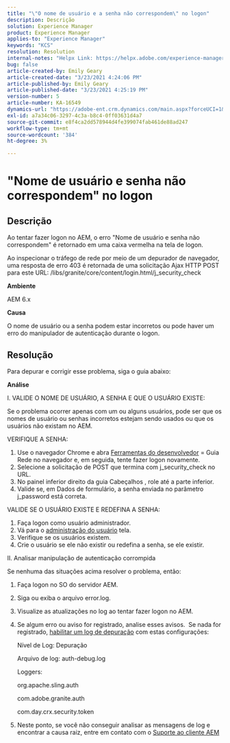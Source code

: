 ```yaml
---
title: "\"O nome de usuário e a senha não correspondem\" no logon"
description: Descrição
solution: Experience Manager
product: Experience Manager
applies-to: "Experience Manager"
keywords: "KCS"
resolution: Resolution
internal-notes: "Helpx Link: https://helpx.adobe.com/experience-manager/kb/user-name-and-password-do-not-match-on-login.html"
bug: false
article-created-by: Emily Geary
article-created-date: "3/23/2021 4:24:06 PM"
article-published-by: Emily Geary
article-published-date: "3/23/2021 4:25:19 PM"
version-number: 5
article-number: KA-16549
dynamics-url: "https://adobe-ent.crm.dynamics.com/main.aspx?forceUCI=1&pagetype=entityrecord&etn=knowledgearticle&id=4d06f62c-f48b-eb11-a812-000d3a58b8a9"
exl-id: a7a34c06-3297-4c3a-b8c4-0ff03631d4a7
source-git-commit: e8f4ca2dd578944d4fe399074fab461de88ad247
workflow-type: tm+mt
source-wordcount: '384'
ht-degree: 3%

---
```


# &quot;Nome de usuário e senha não correspondem&quot; no logon

## Descrição


Ao tentar fazer logon no AEM, o erro &quot;Nome de usuário e senha não correspondem&quot; é retornado em uma caixa vermelha na tela de logon.

Ao inspecionar o tráfego de rede por meio de um depurador de navegador, uma resposta de erro 403 é retornada de uma solicitação Ajax HTTP POST para este URL: /libs/granite/core/content/login.html/j_security_check

<b>Ambiente</b>

AEM 6.x

<b>Causa</b>

O nome de usuário ou a senha podem estar incorretos ou pode haver um erro do manipulador de autenticação durante o logon.


## Resolução


Para depurar e corrigir esse problema, siga o guia abaixo:

<b>Análise</b>

I. VALIDE O NOME DE USUÁRIO, A SENHA E QUE O USUÁRIO EXISTE:

Se o problema ocorrer apenas com um ou alguns usuários, pode ser que os nomes de usuário ou senhas incorretos estejam sendo usados ou que os usuários não existam no AEM.

VERIFIQUE A SENHA:

1. Use o navegador Chrome e abra [Ferramentas do desenvolvedor](https://developer.chrome.com/devtools) = Guia Rede no navegador e, em seguida, tente fazer logon novamente.
2. Selecione a solicitação de POST que termina com j_security_check no URL.
3. No painel inferior direito da guia Cabeçalhos , role até a parte inferior.
4. Valide se, em Dados de formulário, a senha enviada no parâmetro j_password está correta.


VALIDE SE O USUÁRIO EXISTE E REDEFINA A SENHA:

1. Faça logon como usuário administrador.
2. Vá para o [administração do usuário](https://docs.adobe.com/content/help/en/experience-manager-65/administering/home.html?topic=/experience-manager/6-5/sites/administering/morehelp/security.ug.js) tela.
3. Verifique se os usuários existem.
4. Crie o usuário se ele não existir ou redefina a senha, se ele existir.


II. Analisar manipulação de autenticação corrompida

Se nenhuma das situações acima resolver o problema, então:

1. Faça logon no SO do servidor AEM.
2. Siga ou exiba o arquivo error.log.
3. Visualize as atualizações no log ao tentar fazer logon no AEM.
4. Se algum erro ou aviso for registrado, analise esses avisos.  Se nada for registrado, [habilitar um log de depuração](https://docs.adobe.com/content/help/en/experience-manager-65/deploying/configuring/configure-logging.html) com estas configurações:

   Nível de Log: Depuração

   Arquivo de log: auth-debug.log

   Loggers:

   org.apache.sling.auth


   com.adobe.granite.auth


   com.day.crx.security.token
5. Neste ponto, se você não conseguir analisar as mensagens de log e encontrar a causa raiz, entre em contato com o [Suporte ao cliente AEM](https://experienceleague.adobe.com/?support-solution=Experience+Manager&amp;lang=pt-BR#support)
